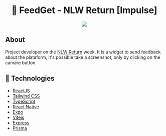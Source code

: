 <h1 align="center">📌 FeedGet - NLW Return [Impulse] </h1>

<p align="center">
  <img src="https://user-images.githubusercontent.com/42356378/167418059-7670be8e-d211-4c44-b28e-32d2356c519e.png"/>
</p>

## About
Project developer on the [NLW Return](https://lp.rocketseat.com.br/nlw-return) week. 
It is a widget to send feedback about the plataform, it's possible take a screenshot, only by clicking on the camare button. 

## 🚀 Technologies
- [ReactJS](https://reactjs.org/)
- [Tailwind CSS](https://tailwindcss.com/)
- [TypeScript](https://www.typescriptlang.org/)
- [React Native](https://reactnative.dev/)
- [Expo](https://expo.io/)
- [Vitejs](https://vitejs.dev/)
- [Express](https://expressjs.com/)
- [Prisma](https://www.prisma.io/)
